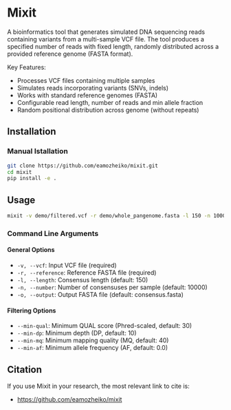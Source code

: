 # Mixit

A bioinformatics tool that generates simulated DNA sequencing reads containing variants from a multi-sample VCF file. The tool produces a specified number of reads with fixed length, randomly distributed across a provided reference genome (FASTA format).

Key Features:
- Processes VCF files containing multiple samples
- Simulates reads incorporating variants (SNVs, indels)
- Works with standard reference genomes (FASTA)
- Configurable read length, number of reads and min allele fraction
- Random positional distribution across genome (without repeats)

## Installation

### Manual Istallation
```bash
git clone https://github.com/eamozheiko/mixit.git
cd mixit
pip install -e .
```

## Usage

```bash
mixit -v demo/filtered.vcf -r demo/whole_pangenome.fasta -l 150 -n 10000 -o consensus.fasta
```

### Command Line Arguments

#### General Options
- `-v, --vcf`: Input VCF file (required)
- `-r, --reference`: Reference FASTA file (required)
- `-l, --length`: Consensus length (default: 150)
- `-n, --number`: Number of consensuses per sample (default: 10000)
- `-o, --output`: Output FASTA file (default: consensus.fasta)

#### Filtering Options
- `--min-qual`: Minimum QUAL score (Phred-scaled, default: 30)
- `--min-dp`: Minimum depth (DP, default: 10)
- `--min-mq`: Minimum mapping quality (MQ, default: 40)
- `--min-af`: Minimum allele frequency (AF, default: 0.0)

Citation
--------

If you use Mixit in your research, the most relevant link to cite is:

* https://github.com/eamozheiko/mixit
